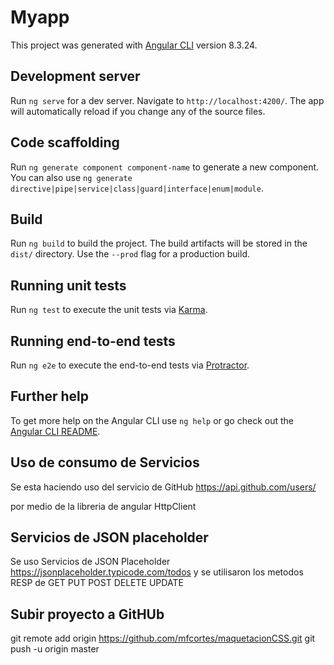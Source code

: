 # Myapp

This project was generated with [Angular CLI](https://github.com/angular/angular-cli) version 8.3.24.

## Development server

Run `ng serve` for a dev server. Navigate to `http://localhost:4200/`. The app will automatically reload if you change any of the source files.

## Code scaffolding

Run `ng generate component component-name` to generate a new component. You can also use `ng generate directive|pipe|service|class|guard|interface|enum|module`.

## Build

Run `ng build` to build the project. The build artifacts will be stored in the `dist/` directory. Use the `--prod` flag for a production build.

## Running unit tests

Run `ng test` to execute the unit tests via [Karma](https://karma-runner.github.io).

## Running end-to-end tests

Run `ng e2e` to execute the end-to-end tests via [Protractor](http://www.protractortest.org/).

## Further help

To get more help on the Angular CLI use `ng help` or go check out the [Angular CLI README](https://github.com/angular/angular-cli/blob/master/README.md).

## Uso de consumo de Servicios

Se esta haciendo uso del servicio de GitHub https://api.github.com/users/<USER>

por medio de la libreria de angular HttpClient


## Servicios de JSON placeholder

Se uso Servicios de JSON Placeholder https://jsonplaceholder.typicode.com/todos 
y se utilisaron los metodos RESP de GET PUT POST DELETE UPDATE


## Subir proyecto a GitHUb

git remote add origin https://github.com/mfcortes/maquetacionCSS.git
git push -u origin master


